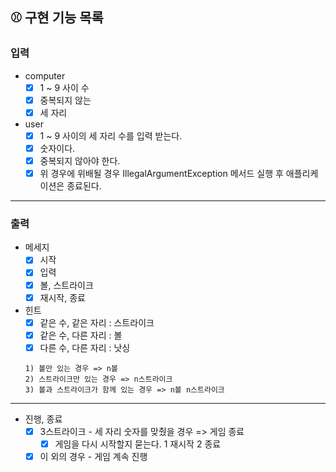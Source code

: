 ## ⚾️ 구현 기능 목록

### 입력
* computer
  * [x] 1 ~ 9 사이 수
  * [x] 중복되지 않는
  * [x] 세 자리

* user
  * [x] 1 ~ 9 사이의 세 자리 수를 입력 받는다.
  * [x] 숫자이다.
  * [x] 중복되지 않아야 한다.
  - [x] 위 경우에 위배될 경우 IllegalArgumentException 메서드 실행 후 애플리케이션은 종료된다.
---
### 출력

* 메세지
  * [x] 시작
  * [x] 입력
  * [x] 볼, 스트라이크
  * [x] 재시작, 종료
* 힌트
    * [x] 같은 수, 같은 자리 : 스트라이크
    * [x] 같은 수, 다른 자리 : 볼
    * [x] 다른 수, 다른 자리 : 낫싱
  ```
  1) 볼만 있는 경우 => n볼
  2) 스트라이크만 있는 경우 => n스트라이크
  3) 볼과 스트라이크가 함께 있는 경우 => n볼 n스트라이크 
  ```
---
* 진행, 종료
    * [x] 3스트라이크 - 세 자리 숫자를 맞췄을 경우 => 게임 종료
        * [x] 게임을 다시 시작할지 묻는다. 1 재시작 2 종료
    * [x] 이 외의 경우 - 게임 계속 진행